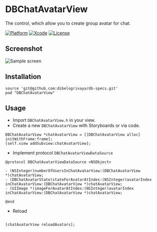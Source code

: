 # DBChatAvatarView

The control, which allow you to create group avatar for chat.


[![Platform](https://img.shields.io/badge/platform-iOS-lightgrey.svg?style=flat)](https://github.com/dibelogrivaya/DBChatAvatarView)
[![Xcode](https://img.shields.io/badge/Xcode-8.0-blue.svg?style=flat)](https://developer.apple.com/xcode)
[![License](https://img.shields.io/github/license/mashape/apistatus.svg?style=flat-square)](https://github.com/dibelogrivaya/DBChatAvatarView)

## Screenshot

![Sample screen](https://github.com/medinaonly/DBChatAvatarSample/blob/master/Screens/SampleScreen.png)


## Installation

```objc
source 'git@github.com:dibelogrivaya/db-specs.git'
pod "DBChatAvatarView" 
```

## Usage

* Import `DBChatAvatarView.h` in your view.
* Create a new `DBChatAvatarView` with Storyboards or via code.

```objc
DBChatAvatarView *chatAvatarView = [[DBChatAvatarView alloc] initWithFrame:frame];
[self.view addSubview:chatAvatarView];
```

* Implement protocol `DBChatAvatarViewDataSource`

```objc
@protocol DBChatAvatarViewDataSource <NSObject>

- (NSInteger)numberOfUsersInChatAvatarView:(DBChatAvatarView *)chatAvatarView;
- (DBChatAvatarState)stateForAvatarAtIndex:(NSInteger)avatarIndex inChatAvatarView:(DBChatAvatarView *)chatAvatarView;
- (UIImage *)imageForAvatarAtIndex:(NSInteger)avatarIndex inChatAvatarView:(DBChatAvatarView *)chatAvatarView;

@end

```

* Reload

```objc

[chatAvatarView reloadAvatars];

```


